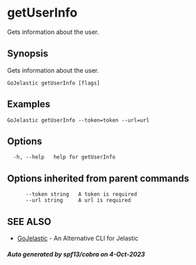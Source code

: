 #  getUserInfo

Gets information about the user.

## Synopsis

Gets information about the user.

```
GoJelastic getUserInfo [flags]
```

## Examples

```
GoJelastic getUserInfo --token=token --url=url
```

## Options

```
  -h, --help   help for getUserInfo
```

## Options inherited from parent commands

```
      --token string   A token is required
      --url string     A url is required
```

## SEE ALSO

* [GoJelastic](GoJelastic.md)	 - An Alternative CLI for Jelastic

##### Auto generated by spf13/cobra on 4-Oct-2023
